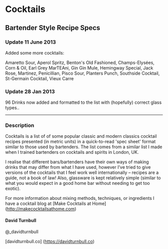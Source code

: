 # Cocktails

## Bartender Style Recipe Specs

### Update 11 June 2013

Added some more cocktails:

Amaretto Sour, Aperol Spritz, Benton's Old Fashioned, Champs-Elysées, Corn & Oil, Earl Grey MarTEAni, Gin Gin Mule, Hemingway Special, Jack Rose, Martinez, Penicillian, Pisco Sour, Planters Punch, Southside Cocktail, St-Germain Cocktail, Vieux Carre


### Update 28 Jan 2013

96 Drinks now added and formatted to the list with (hopefully) correct glass types.. 

-------------

### Description

Cocktails is a list of of some popular classic and modern classics cocktail recipes presented (in metric units) in a quick-to-read 'spec sheet' format similar to those used by bartenders. The list comes from a similar list I made when I trained bartenders on cocktails and spirits in London, UK.

I realise that different bars/bartenders have their own ways of making drinks that may differ from what I have used, however I’ve tried to give versions of the cocktails that I feel work well internationally  – recipes are a guide, not a book of law! Also, glassware is kept relatively simple (similar to what you would expect in a good home bar without needing to get too exotic).
 
For more information about mixing methods, techniques, or ingredients I have a cocktail blog at [Make Cocktails at Home] (http://makecocktailsathome.com)

#### David Turnbull
@_davidturnbull

[davidturnbull.co] (https://davidturnbull.co)
